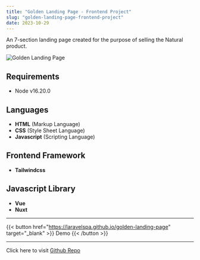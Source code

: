 ```yaml
---
title: "Golden Landing Page - Frontend Project"
slug: "golden-landing-page-frontend-project"
date: 2023-10-29
---
```

An 7-section landing page created for the purpose of selling the Natural product.

![Golden Landing Page](/blog/img/portfolio/golden-landing-page/full-page.jpeg "Golden Landing Page")

## Requirements
- Node v16.20.0

## Languages
- **HTML** (Markup Language)
- **CSS** (Style Sheet Language)
- **Javascript** (Scripting Language)

## Frontend Framework
- **Tailwindcss**

## Javascript Library
- **Vue**
- **Nuxt**

---
{{< button href="https://laravelspa.github.io/golden-landing-page" target="_blank" >}}
Demo
{{< /button >}}

---
Click here to visit [Github Repo](https://github.com/laravelspa/golden-landing-page)